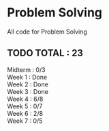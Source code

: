 # Problem Solving
All code for Problem Solving
  
## TODO TOTAL : 23

Midterm : 0/3  
Week 1 : Done  
Week 2 : Done  
Week 3 : Done  
Week 4 : 6/8  
Week 5 : 0/7  
Week 6 : 2/8  
Week 7 : 0/5  